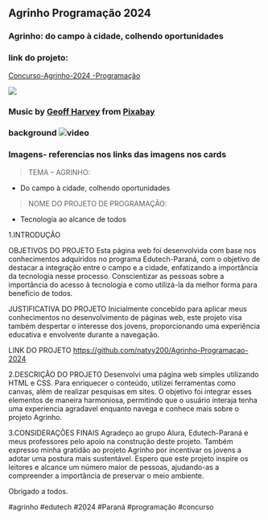 ## Agrinho Programação 2024

### Agrinho: do campo à cidade, colhendo oportunidades

### link do projeto:
[Concurso-Agrinho-2024 -Programação](https://agrinho-programacao-2024-nine.vercel.app/)

![](https://conexaosafra.com/wp-content/uploads/2024/04/agrinho-2024.jpg)

### Music by <a href="https://pixabay.com/users/geoffharvey-9096471/?utm_source=link-attribution&utm_medium=referral&utm_campaign=music&utm_content=173303">Geoff Harvey</a> from <a href="https://pixabay.com/music//?utm_source=link-attribution&utm_medium=referral&utm_campaign=music&utm_content=173303">Pixabay</a>

### background  ![video](https://www.vecteezy.com/video/17007747-falling-leaves-white-background-animation)

### Imagens- referencias nos links das imagens nos cards

> TEMA – AGRINHO: 
- Do campo à cidade, colhendo oportunidades

> NOME DO PROJETO DE PROGRAMAÇÃO: 
- Tecnologia ao alcance de todos

1.INTRODUÇÃO 

 OBJETIVOS DO PROJETO 
    Esta página web foi desenvolvida com base nos conhecimentos adquiridos no programa Edutech-Paraná, com o objetivo de destacar a integração entre o campo e a cidade, enfatizando a importância da tecnologia nesse processo.
Conscientizar as pessoas sobre a importância do acesso à tecnologia e como utilizá-la da melhor forma para benefício de todos.

 JUSTIFICATIVA DO PROJETO 
    Inicialmente concebido para aplicar meus conhecimentos no desenvolvimento de páginas web, este projeto visa também despertar o interesse dos jovens, proporcionando uma experiência educativa e envolvente durante a navegação.

 LINK DO PROJETO
    https://github.com/natyy200/Agrinho-Programacao-2024

2.DESCRIÇÃO DO PROJETO
   Desenvolvi uma página web simples utilizando HTML e CSS. Para enriquecer o conteúdo, utilizei ferramentas como canvas, além de realizar pesquisas em sites. O objetivo foi integrar esses elementos de maneira harmoniosa, permitindo que o usuário interaja tenha uma experiencia agradavel enquanto navega e conhece mais sobre o projeto Agrinho.

3.CONSIDERAÇÕES FINAIS
 	Agradeço ao grupo Alura, Edutech-Paraná e meus professores pelo apoio na construção deste projeto. Também expresso minha gratidão ao projeto Agrinho por incentivar os jovens a adotar uma postura mais sustentável. Espero que este projeto inspire os leitores e alcance um número maior de pessoas, ajudando-as a compreender a importância de preservar o meio ambiente.

Obrigado a todos.

#agrinho #edutech #2024 #Paraná #programação #concurso 
